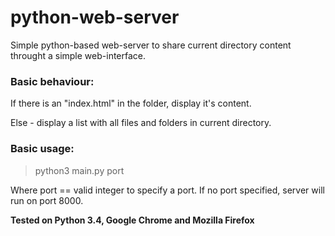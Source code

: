 # python-web-server
Simple python-based web-server to share current directory content throught a simple web-interface.

### Basic behaviour:

If there is an "index.html" in the folder, display it's content. 


Else - display a list with all files and folders in current directory.


### Basic usage:
> python3 main.py port


Where port == valid integer to specify a port. If no port specified, server will run on port 8000.


**Tested on Python 3.4, Google Chrome and Mozilla Firefox**


